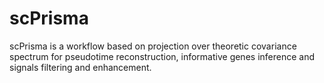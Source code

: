 # scPrisma
scPrisma is a workflow based on projection over theoretic covariance spectrum for pseudotime reconstruction, informative genes inference and signals filtering and enhancement. 
